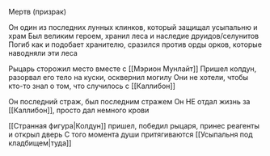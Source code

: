 Мертв (призрак)

Он один из последних лунных клинков, который защищал усыпальню и храм
Был великим героем, хранил леса и наследие друидов/селунитов
Погиб как и подобает хранителю, сразился против орды орков, которые наводняли эти леса

Рыцарь сторожил место вместе с [[Мэрион Мунлайт]]
Пришел колдун, разорвал его тело на куски, осквернил могилу
Они не хотели, чтобы кто-то знал о том, что случилось с [[Каллибон]]

Он последний страж, был последним стражем
Он НЕ отдал жизнь за [[Каллибон]], просто дал немного крови

[[Странная фигура|Колдун]] пришел, победил рыцаря, принес реагенты и открыл дверь
С того момента души притягиваются [[Усыпальня под кладбищем|туда]]
